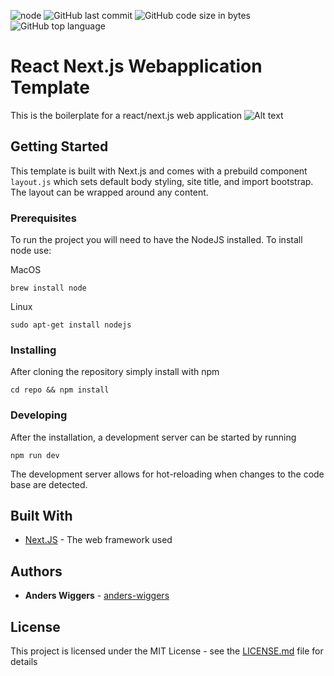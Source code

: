 ![node](https://img.shields.io/node/v/react.svg) ![GitHub last commit](https://img.shields.io/github/last-commit/anders-wiggers/react-nextjs-template.svg) ![GitHub code size in bytes](https://img.shields.io/github/languages/code-size/anders-wiggers/react-nextjs-template.svg) ![GitHub top language](https://img.shields.io/github/languages/top/anders-wiggers/react-nextjs-template.svg)

# React Next.js Webapplication Template

This is the boilerplate for a react/next.js web application
![Alt text](https://i.imgur.com/aQLcJ5C.png?raw=true "Optional Title")

## Getting Started

This template is built with Next.js and comes with a prebuild component `layout.js` which sets default body styling, site title, and import bootstrap. The layout can be wrapped around any content. </br>


### Prerequisites

To run the project you will need to have the NodeJS installed. To install node use:

MacOS
```
brew install node
```
Linux
```
sudo apt-get install nodejs
```


### Installing

After cloning the repository simply install with npm 

```
cd repo && npm install
```

### Developing 
After the installation, a development server can be started by running
```
npm run dev
```
The development server allows for hot-reloading when changes to the code base are detected. 

## Built With

* [Next.JS](https://nextjs.org/) - The web framework used


## Authors

* **Anders Wiggers** - [anders-wiggers](https://github.com/anders-wiggers)

## License

This project is licensed under the MIT License - see the [LICENSE.md](LICENSE.md) file for details
